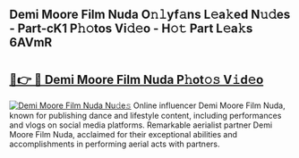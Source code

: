 ## Demi Moore Film Nuda O𝚗𝚕yf𝚊ns L𝚎a𝚔ed N𝚞𝚍es - Part-cK1 P𝚑𝚘tos Vi𝚍𝚎o - H𝚘𝚝 Part L𝚎a𝚔s 6AVmR

# <h2><a href="http://kfcqfwx.oniu.top/?m=Demi+Moore+Film+Nuda">🔗👉 🔴 Demi Moore Film Nuda P𝚑ot𝚘𝚜 V𝚒d𝚎o</a></h2>

[![Demi Moore Film Nuda Nu𝚍e𝚜](https://i.imgur.com/0qMVB7G.gif)](http://kfcqfwx.oniu.top/?m=Demi+Moore+Film+Nuda)
Online influencer Demi Moore Film Nuda, known for publishing dance and lifestyle content, including performances and vlogs on social media platforms. Remarkable aerialist partner Demi Moore Film Nuda, acclaimed for their exceptional abilities and accomplishments in performing aerial acts with partners.  

